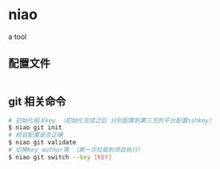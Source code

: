 # niao
a tool


## 配置文件

```yaml

```
## git 相关命令

```bash
# 初始化相关key （初始化完成之后 分别配置到第三方的平台配置sshkey）
$ niao git init  
# 校验配置是否正确
$ niao git validate 
# 切换key author等 （第一次拉取到项目执行）
$ niao git switch --key [KEY]
```
